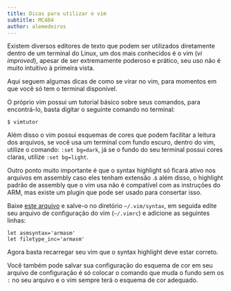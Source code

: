 ```yaml
---
title: Dicas para utilizar o vim
subtitle: MC404
author: alemedeiros
---
```


Existem diversos editores de texto que podem ser utilizados diretamente dentro
de um terminal do Linux, um dos mais conhecidos é o vim (_vi improved_), apesar
de ser extremamente poderoso e prático, seu uso não é muito intuitivo à primeira
vista.

Aqui seguem algumas dicas de como se virar no vim, para momentos em que você só
tem o terminal disponível.

O próprio vim possui um tutorial básico sobre seus comandos,
para encontrá-lo, basta digitar o seguinte comando no terminal:

    $ vimtutor

Além disso o vim possui esquemas de cores que podem facilitar a leitura dos
arquivos, se você usa um terminal com fundo escuro, dentro do vim, utilize o
comando: `:set bg=dark`, já se o fundo do seu terminal possui cores claras,
utilize `:set bg=light`.

Outro ponto muito importante é que o syntax highlight só ficará ativo nos
arquivos em assembly caso eles tenham extensão .s além disso, o highlight padrão
de assembly que o vim usa não é compatível com as instruções do ARM, mas existe
um plugin que pode ser usado para consertar isso.

Baixe [este arquivo][1] e salve-o no diretório `~/.vim/syntax`, em seguida edite
seu arquivo de configuração do vim (`~/.vimrc`) e adicione as seguintes linhas:

``` {.vimrc}
let asmsyntax='armasm'
let filetype_inc='armasm'
```

Agora basta recarregar seu vim que o syntax highlight deve estar
correto.

Você também pode salvar sua configuração do esquema de cor em seu arquivo de
configuração é só colocar o comando que muda o fundo sem os `:` no seu arquivo e
o vim sempre terá o esquema de cor adequado.

[1]: /files/ta/2013s1-mc404/armasm.vim
